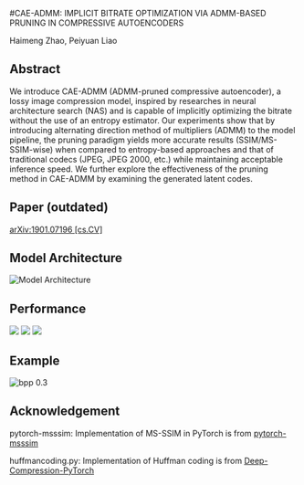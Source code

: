 #CAE-ADMM: IMPLICIT BITRATE OPTIMIZATION VIA ADMM-BASED PRUNING IN COMPRESSIVE AUTOENCODERS

Haimeng Zhao, Peiyuan Liao



## Abstract

We introduce CAE-ADMM (ADMM-pruned compressive autoencoder), a lossy image compression model, inspired by researches in neural architecture search (NAS) and is capable of implicitly optimizing the bitrate without the use of an entropy estimator. Our experiments show that by introducing alternating direction method of multipliers (ADMM) to the model pipeline, the pruning paradigm yields more accurate results (SSIM/MS-SSIM-wise) when compared to entropy-based approaches and that of traditional codecs (JPEG, JPEG 2000, etc.) while maintaining acceptable inference speed. We further explore the effectiveness of the pruning method in CAE-ADMM by examining the generated latent codes.

## Paper (outdated)
[arXiv:1901.07196 [cs.CV]](https://arxiv.org/abs/1901.07196)

## Model Architecture
![Model Architecture](https://raw.github.com/JasonZHM/CAE-ADMM/master/experiments/fig/model_new.jpg)

## Performance
![](https://raw.github.com/JasonZHM/CAE-ADMM/master/experiments/fig/legend-new.jpg)
![](https://raw.github.com/JasonZHM/CAE-ADMM/master/experiments/fig/ssim.jpg) ![](https://raw.github.com/JasonZHM/CAE-ADMM/master/experiments/fig/msssim.jpg)

## Example
![bpp 0.3](https://raw.github.com/JasonZHM/CAE-ADMM/master/experiments/fig/compare_03-new.jpg)

## Acknowledgement
pytorch-msssim: Implementation of MS-SSIM in PyTorch is from [pytorch-msssim]( https://github.com/jorge-pessoa/pytorch-msssim)

huffmancoding.py: Implementation of Huffman coding is from [Deep-Compression-PyTorch](https://github.com/mightydeveloper/Deep-Compression-PyTorch)
